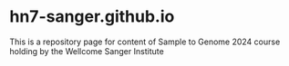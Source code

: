 # hn7-sanger.github.io
This is a repository page for content of Sample to Genome 2024 course holding by the Wellcome Sanger Institute
